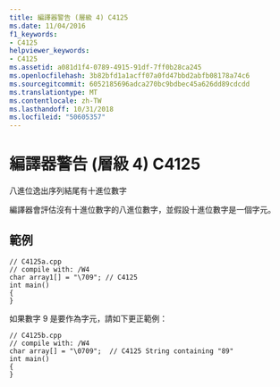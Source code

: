 ```yaml
---
title: 編譯器警告 (層級 4) C4125
ms.date: 11/04/2016
f1_keywords:
- C4125
helpviewer_keywords:
- C4125
ms.assetid: a081d1f4-0789-4915-91df-7ff0b28ca245
ms.openlocfilehash: 3b82bfd1a1acff07a0fd47bbd2abfb08178a74c6
ms.sourcegitcommit: 6052185696adca270bc9bdbec45a626dd89cdcdd
ms.translationtype: MT
ms.contentlocale: zh-TW
ms.lasthandoff: 10/31/2018
ms.locfileid: "50605357"
---
```

# <a name="compiler-warning-level-4-c4125"></a>編譯器警告 (層級 4) C4125

八進位逸出序列結尾有十進位數字

編譯器會評估沒有十進位數字的八進位數字，並假設十進位數字是一個字元。

## <a name="example"></a>範例

```
// C4125a.cpp
// compile with: /W4
char array1[] = "\709"; // C4125
int main()
{
}
```

如果數字 9 是要作為字元，請如下更正範例：

```
// C4125b.cpp
// compile with: /W4
char array[] = "\0709";  // C4125 String containing "89"
int main()
{
}
```